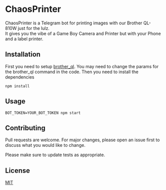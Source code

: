 # ChaosPrinter

ChaosPrinter is a Telegram bot for printing images with our Brother QL-810W just for the lulz.<br>
It gives you the vibe of a Game Boy Camera and Printer but with your Phone and a label printer.

## Installation
First you need to setup [brother_ql](https://github.com/pklaus/brother_ql).
You may need to change the params for the brother_ql command in the code.
Then you need to install the dependencies

    npm install
## Usage
    BOT_TOKEN=YOUR_BOT_TOKEN npm start

## Contributing
Pull requests are welcome. For major changes, please open an issue first to discuss what you would like to change.

Please make sure to update tests as appropriate.

## License
[MIT](https://choosealicense.com/licenses/mit/)
